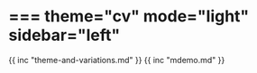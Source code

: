 ===
theme="cv"
mode="light"
sidebar="left"
===
{{ inc "theme-and-variations.md" }}
{{ inc "mdemo.md" }}
